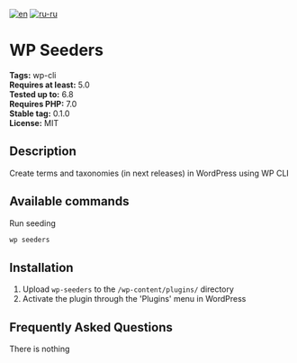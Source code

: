 [![en](https://img.shields.io/badge/lang-en-red.svg)](https://github.com/aigen31/wp-seeders/blob/master/README.md)
[![ru-ru](https://img.shields.io/badge/lang-ru--ru-green.svg)](https://github.com/aigen31/wp-seeders/blob/master/README.ru-ru.md)

# WP Seeders

**Tags:** wp-cli  
**Requires at least:** 5.0  
**Tested up to:** 6.8  
**Requires PHP:** 7.0  
**Stable tag:** 0.1.0  
**License:** MIT

## Description

Create terms and taxonomies (in next releases) in WordPress using WP CLI

## Available commands

Run seeding

```bash
wp seeders
```

## Installation

1. Upload `wp-seeders` to the `/wp-content/plugins/` directory
2. Activate the plugin through the 'Plugins' menu in WordPress

## Frequently Asked Questions

There is nothing
